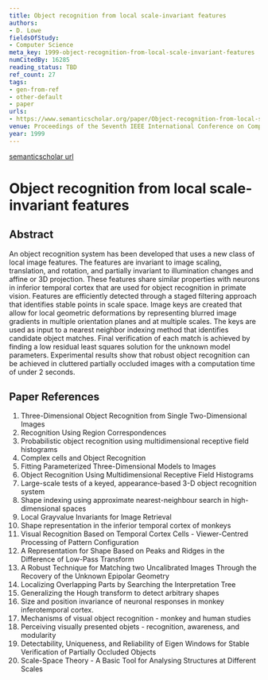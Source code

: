 ```yaml
---
title: Object recognition from local scale-invariant features
authors:
- D. Lowe
fieldsOfStudy:
- Computer Science
meta_key: 1999-object-recognition-from-local-scale-invariant-features
numCitedBy: 16285
reading_status: TBD
ref_count: 27
tags:
- gen-from-ref
- other-default
- paper
urls:
- https://www.semanticscholar.org/paper/Object-recognition-from-local-scale-invariant-Lowe/f9f836d28f52ad260213d32224a6d227f8e8849a?sort=total-citations
venue: Proceedings of the Seventh IEEE International Conference on Computer Vision
year: 1999
---
```


[semanticscholar url](https://www.semanticscholar.org/paper/Object-recognition-from-local-scale-invariant-Lowe/f9f836d28f52ad260213d32224a6d227f8e8849a?sort=total-citations)

# Object recognition from local scale-invariant features

## Abstract

An object recognition system has been developed that uses a new class of local image features. The features are invariant to image scaling, translation, and rotation, and partially invariant to illumination changes and affine or 3D projection. These features share similar properties with neurons in inferior temporal cortex that are used for object recognition in primate vision. Features are efficiently detected through a staged filtering approach that identifies stable points in scale space. Image keys are created that allow for local geometric deformations by representing blurred image gradients in multiple orientation planes and at multiple scales. The keys are used as input to a nearest neighbor indexing method that identifies candidate object matches. Final verification of each match is achieved by finding a low residual least squares solution for the unknown model parameters. Experimental results show that robust object recognition can be achieved in cluttered partially occluded images with a computation time of under 2 seconds.

## Paper References

1. Three-Dimensional Object Recognition from Single Two-Dimensional Images
2. Recognition Using Region Correspondences
3. Probabilistic object recognition using multidimensional receptive field histograms
4. Complex cells and Object Recognition
5. Fitting Parameterized Three-Dimensional Models to Images
6. Object Recognition Using Multidimensional Receptive Field Histograms
7. Large-scale tests of a keyed, appearance-based 3-D object recognition system
8. Shape indexing using approximate nearest-neighbour search in high-dimensional spaces
9. Local Grayvalue Invariants for Image Retrieval
10. Shape representation in the inferior temporal cortex of monkeys
11. Visual Recognition Based on Temporal Cortex Cells - Viewer-Centred Processing of Pattern Configuration
12. A Representation for Shape Based on Peaks and Ridges in the Difference of Low-Pass Transform
13. A Robust Technique for Matching two Uncalibrated Images Through the Recovery of the Unknown Epipolar Geometry
14. Localizing Overlapping Parts by Searching the Interpretation Tree
15. Generalizing the Hough transform to detect arbitrary shapes
16. Size and position invariance of neuronal responses in monkey inferotemporal cortex.
17. Mechanisms of visual object recognition - monkey and human studies
18. Perceiving visually presented objets - recognition, awareness, and modularity
19. Detectability, Uniqueness, and Reliability of Eigen Windows for Stable Verification of Partially Occluded Objects
20. Scale-Space Theory - A Basic Tool for Analysing Structures at Different Scales
